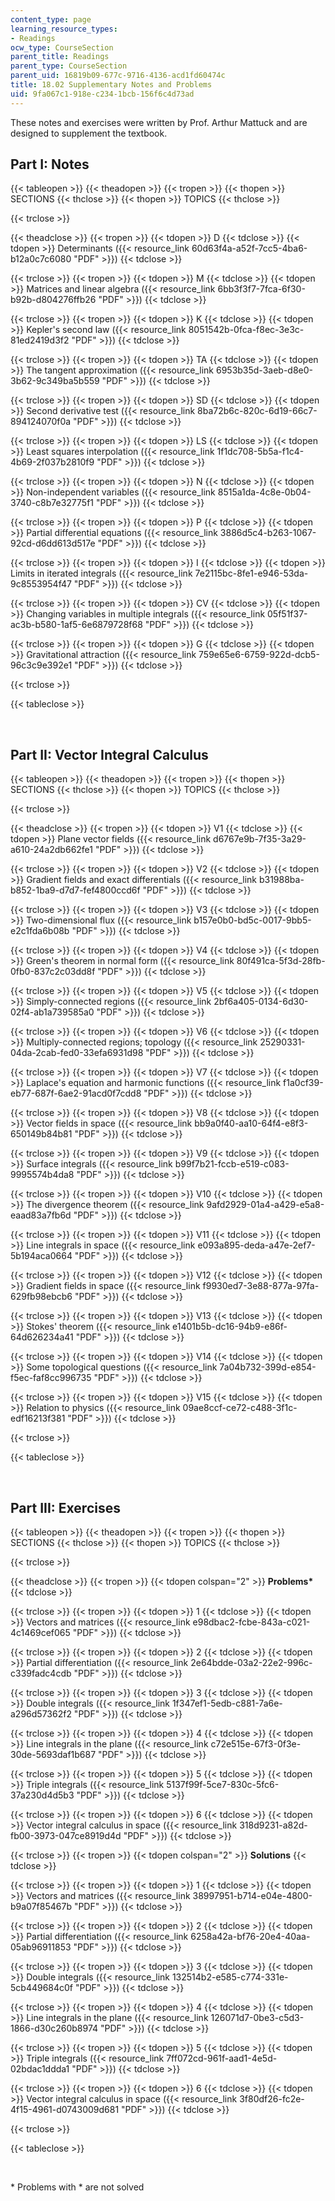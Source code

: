 ```yaml
---
content_type: page
learning_resource_types:
- Readings
ocw_type: CourseSection
parent_title: Readings
parent_type: CourseSection
parent_uid: 16819b09-677c-9716-4136-acd1fd60474c
title: 18.02 Supplementary Notes and Problems
uid: 9fa067c1-918e-c234-1bcb-156f6c4d73ad
---
```


These notes and exercises were written by Prof. Arthur Mattuck and are designed to supplement the textbook.

Part I: Notes
-------------

{{< tableopen >}}
{{< theadopen >}}
{{< tropen >}}
{{< thopen >}}
SECTIONS
{{< thclose >}}
{{< thopen >}}
TOPICS
{{< thclose >}}

{{< trclose >}}

{{< theadclose >}}
{{< tropen >}}
{{< tdopen >}}
D
{{< tdclose >}}
{{< tdopen >}}
Determinants ({{< resource_link 60d63f4a-a52f-7cc5-4ba6-b12a0c7c6080 "PDF" >}})
{{< tdclose >}}

{{< trclose >}}
{{< tropen >}}
{{< tdopen >}}
M
{{< tdclose >}}
{{< tdopen >}}
Matrices and linear algebra ({{< resource_link 6bb3f3f7-7fca-6f30-b92b-d804276ffb26 "PDF" >}})
{{< tdclose >}}

{{< trclose >}}
{{< tropen >}}
{{< tdopen >}}
K
{{< tdclose >}}
{{< tdopen >}}
Kepler's second law ({{< resource_link 8051542b-0fca-f8ec-3e3c-81ed2419d3f2 "PDF" >}})
{{< tdclose >}}

{{< trclose >}}
{{< tropen >}}
{{< tdopen >}}
TA
{{< tdclose >}}
{{< tdopen >}}
The tangent approximation ({{< resource_link 6953b35d-3aeb-d8e0-3b62-9c349ba5b559 "PDF" >}})
{{< tdclose >}}

{{< trclose >}}
{{< tropen >}}
{{< tdopen >}}
SD
{{< tdclose >}}
{{< tdopen >}}
Second derivative test ({{< resource_link 8ba72b6c-820c-6d19-66c7-894124070f0a "PDF" >}})
{{< tdclose >}}

{{< trclose >}}
{{< tropen >}}
{{< tdopen >}}
LS
{{< tdclose >}}
{{< tdopen >}}
Least squares interpolation ({{< resource_link 1f1dc708-5b5a-f1c4-4b69-2f037b2810f9 "PDF" >}})
{{< tdclose >}}

{{< trclose >}}
{{< tropen >}}
{{< tdopen >}}
N
{{< tdclose >}}
{{< tdopen >}}
Non-independent variables ({{< resource_link 8515a1da-4c8e-0b04-3740-c8b7e32775f1 "PDF" >}})
{{< tdclose >}}

{{< trclose >}}
{{< tropen >}}
{{< tdopen >}}
P
{{< tdclose >}}
{{< tdopen >}}
Partial differential equations ({{< resource_link 3886d5c4-b263-1067-92cd-d6dd613d517e "PDF" >}})
{{< tdclose >}}

{{< trclose >}}
{{< tropen >}}
{{< tdopen >}}
I
{{< tdclose >}}
{{< tdopen >}}
Limits in iterated integrals ({{< resource_link 7e2115bc-8fe1-e946-53da-9c8553954f47 "PDF" >}})
{{< tdclose >}}

{{< trclose >}}
{{< tropen >}}
{{< tdopen >}}
CV
{{< tdclose >}}
{{< tdopen >}}
Changing variables in multiple integrals ({{< resource_link 05f51f37-ac3b-b580-1af5-6e6879728f68 "PDF" >}})
{{< tdclose >}}

{{< trclose >}}
{{< tropen >}}
{{< tdopen >}}
G
{{< tdclose >}}
{{< tdopen >}}
Gravitational attraction ({{< resource_link 759e65e6-6759-922d-dcb5-96c3c9e392e1 "PDF" >}})
{{< tdclose >}}

{{< trclose >}}

{{< tableclose >}}

  
 

Part II: Vector Integral Calculus
---------------------------------

{{< tableopen >}}
{{< theadopen >}}
{{< tropen >}}
{{< thopen >}}
SECTIONS
{{< thclose >}}
{{< thopen >}}
TOPICS
{{< thclose >}}

{{< trclose >}}

{{< theadclose >}}
{{< tropen >}}
{{< tdopen >}}
V1
{{< tdclose >}}
{{< tdopen >}}
Plane vector fields ({{< resource_link d6767e9b-7f35-3a29-a610-24a2db662fe1 "PDF" >}})
{{< tdclose >}}

{{< trclose >}}
{{< tropen >}}
{{< tdopen >}}
V2
{{< tdclose >}}
{{< tdopen >}}
Gradient fields and exact differentials ({{< resource_link b31988ba-b852-1ba9-d7d7-fef4800ccd6f "PDF" >}})
{{< tdclose >}}

{{< trclose >}}
{{< tropen >}}
{{< tdopen >}}
V3
{{< tdclose >}}
{{< tdopen >}}
Two-dimensional flux ({{< resource_link b157e0b0-bd5c-0017-9bb5-e2c1fda6b08b "PDF" >}})
{{< tdclose >}}

{{< trclose >}}
{{< tropen >}}
{{< tdopen >}}
V4
{{< tdclose >}}
{{< tdopen >}}
Green's theorem in normal form ({{< resource_link 80f491ca-5f3d-28fb-0fb0-837c2c03dd8f "PDF" >}})
{{< tdclose >}}

{{< trclose >}}
{{< tropen >}}
{{< tdopen >}}
V5
{{< tdclose >}}
{{< tdopen >}}
Simply-connected regions ({{< resource_link 2bf6a405-0134-6d30-02f4-ab1a739585a0 "PDF" >}})
{{< tdclose >}}

{{< trclose >}}
{{< tropen >}}
{{< tdopen >}}
V6
{{< tdclose >}}
{{< tdopen >}}
Multiply-connected regions; topology ({{< resource_link 25290331-04da-2cab-fed0-33efa6931d98 "PDF" >}})
{{< tdclose >}}

{{< trclose >}}
{{< tropen >}}
{{< tdopen >}}
V7
{{< tdclose >}}
{{< tdopen >}}
Laplace's equation and harmonic functions ({{< resource_link f1a0cf39-eb77-687f-6ae2-91acd0f7cdd8 "PDF" >}})
{{< tdclose >}}

{{< trclose >}}
{{< tropen >}}
{{< tdopen >}}
V8
{{< tdclose >}}
{{< tdopen >}}
Vector fields in space ({{< resource_link bb9a0f40-aa10-64f4-e8f3-650149b84b81 "PDF" >}})
{{< tdclose >}}

{{< trclose >}}
{{< tropen >}}
{{< tdopen >}}
V9
{{< tdclose >}}
{{< tdopen >}}
Surface integrals ({{< resource_link b99f7b21-fccb-e519-c083-9995574b4da8 "PDF" >}})
{{< tdclose >}}

{{< trclose >}}
{{< tropen >}}
{{< tdopen >}}
V10
{{< tdclose >}}
{{< tdopen >}}
The divergence theorem ({{< resource_link 9afd2929-01a4-a429-e5a8-eaad83a7fb6d "PDF" >}})
{{< tdclose >}}

{{< trclose >}}
{{< tropen >}}
{{< tdopen >}}
V11
{{< tdclose >}}
{{< tdopen >}}
Line integrals in space ({{< resource_link e093a895-deda-a47e-2ef7-5b194aca0664 "PDF" >}})
{{< tdclose >}}

{{< trclose >}}
{{< tropen >}}
{{< tdopen >}}
V12
{{< tdclose >}}
{{< tdopen >}}
Gradient fields in space ({{< resource_link f9930ed7-3e88-877a-97fa-629fb98ebcb6 "PDF" >}})
{{< tdclose >}}

{{< trclose >}}
{{< tropen >}}
{{< tdopen >}}
V13
{{< tdclose >}}
{{< tdopen >}}
Stokes' theorem ({{< resource_link e1401b5b-dc16-94b9-e86f-64d626234a41 "PDF" >}})
{{< tdclose >}}

{{< trclose >}}
{{< tropen >}}
{{< tdopen >}}
V14
{{< tdclose >}}
{{< tdopen >}}
Some topological questions ({{< resource_link 7a04b732-399d-e854-f5ec-faf8cc996735 "PDF" >}})
{{< tdclose >}}

{{< trclose >}}
{{< tropen >}}
{{< tdopen >}}
V15
{{< tdclose >}}
{{< tdopen >}}
Relation to physics ({{< resource_link 09ae8ccf-ce72-c488-3f1c-edf16213f381 "PDF" >}})
{{< tdclose >}}

{{< trclose >}}

{{< tableclose >}}

  
 

Part III: Exercises
-------------------

{{< tableopen >}}
{{< theadopen >}}
{{< tropen >}}
{{< thopen >}}
SECTIONS
{{< thclose >}}
{{< thopen >}}
TOPICS
{{< thclose >}}

{{< trclose >}}

{{< theadclose >}}
{{< tropen >}}
{{< tdopen colspan="2" >}}
**Problems\***
{{< tdclose >}}

{{< trclose >}}
{{< tropen >}}
{{< tdopen >}}
1
{{< tdclose >}}
{{< tdopen >}}
Vectors and matrices ({{< resource_link e98dbac2-fcbe-843a-c021-4c1469cef065 "PDF" >}})
{{< tdclose >}}

{{< trclose >}}
{{< tropen >}}
{{< tdopen >}}
2
{{< tdclose >}}
{{< tdopen >}}
Partial differentiation ({{< resource_link 2e64bdde-03a2-22e2-996c-c339fadc4cdb "PDF" >}})
{{< tdclose >}}

{{< trclose >}}
{{< tropen >}}
{{< tdopen >}}
3
{{< tdclose >}}
{{< tdopen >}}
Double integrals ({{< resource_link 1f347ef1-5edb-c881-7a6e-a296d57362f2 "PDF" >}})
{{< tdclose >}}

{{< trclose >}}
{{< tropen >}}
{{< tdopen >}}
4
{{< tdclose >}}
{{< tdopen >}}
Line integrals in the plane ({{< resource_link c72e515e-67f3-0f3e-30de-5693daf1b687 "PDF" >}})
{{< tdclose >}}

{{< trclose >}}
{{< tropen >}}
{{< tdopen >}}
5
{{< tdclose >}}
{{< tdopen >}}
Triple integrals ({{< resource_link 5137f99f-5ce7-830c-5fc6-37a230d4d5b3 "PDF" >}})
{{< tdclose >}}

{{< trclose >}}
{{< tropen >}}
{{< tdopen >}}
6
{{< tdclose >}}
{{< tdopen >}}
Vector integral calculus in space ({{< resource_link 318d9231-a82d-fb00-3973-047ce8919d4d "PDF" >}})
{{< tdclose >}}

{{< trclose >}}
{{< tropen >}}
{{< tdopen colspan="2" >}}
**Solutions**
{{< tdclose >}}

{{< trclose >}}
{{< tropen >}}
{{< tdopen >}}
1
{{< tdclose >}}
{{< tdopen >}}
Vectors and matrices ({{< resource_link 38997951-b714-e04e-4800-b9a07f85467b "PDF" >}})
{{< tdclose >}}

{{< trclose >}}
{{< tropen >}}
{{< tdopen >}}
2
{{< tdclose >}}
{{< tdopen >}}
Partial differentiation ({{< resource_link 6258a42a-bf76-20e4-40aa-05ab96911853 "PDF" >}})
{{< tdclose >}}

{{< trclose >}}
{{< tropen >}}
{{< tdopen >}}
3
{{< tdclose >}}
{{< tdopen >}}
Double integrals ({{< resource_link 132514b2-e585-c774-331e-5cb449684c0f "PDF" >}})
{{< tdclose >}}

{{< trclose >}}
{{< tropen >}}
{{< tdopen >}}
4
{{< tdclose >}}
{{< tdopen >}}
Line integrals in the plane ({{< resource_link 126071d7-0be3-c5d3-1866-d30c260b8974 "PDF" >}})
{{< tdclose >}}

{{< trclose >}}
{{< tropen >}}
{{< tdopen >}}
5
{{< tdclose >}}
{{< tdopen >}}
Triple integrals ({{< resource_link 7ff072cd-961f-aad1-4e5d-02bdac1ddda1 "PDF" >}})
{{< tdclose >}}

{{< trclose >}}
{{< tropen >}}
{{< tdopen >}}
6
{{< tdclose >}}
{{< tdopen >}}
Vector integral calculus in space ({{< resource_link 3f80df26-fc2e-4f15-4961-d0743009d681 "PDF" >}})
{{< tdclose >}}

{{< trclose >}}

{{< tableclose >}}

  
 

\* Problems with \* are not solved